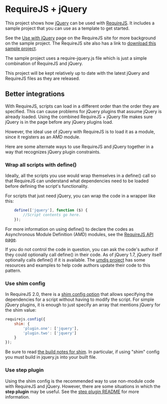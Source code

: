 # RequireJS + jQuery

This project shows how [jQuery](http://jquery.com) can be used with
[RequireJS](http://requirejs.org). It includes a sample project that you can use
as a template to get started.

See the [Use with jQuery](http://requirejs.org/docs/jquery.html) page on the
RequireJS site for more background on the sample project. The RequireJS site
also has a link to
[download this sample project](http://requirejs.org/docs/download.html#samplejquery).

The sample project uses a require-jquery.js file which is just a simple
combination of RequireJS and jQuery.

This project will be kept relatively up to date with the latest jQuery and
RequireJS files as they are released.

## Better integrations

With RequireJS, scripts can load in a different order than the order they are specified.
This can cause problems for jQuery plugins that assume jQuery is already loaded.
Using the combined RequireJS + jQuery file makes sure jQuery is in the page before
any jQuery plugins load.

However, the ideal use of jQuery with RequireJS is to load it as a module, since
it registers as an AMD module.

Here are some alternate ways to use RequireJS and jQuery together in a way that
recognizes jQuery plugin constraints.

### Wrap all scripts with define()

Ideally, all the scripts you use would wrap themselves in a define() call so
that RequireJS can understand what dependencies need to be loaded before defining
the script's functionality.

For scripts that just need jQuery, you can wrap the code in a wrapper like
this:

```javascript
    define(['jquery'], function ($) {
        //Script contents go here.
    });
```

For more information on using define() to declare the codes as Asynchronous
Module Definition (AMD) modules, see the
[RequireJS API page](http://requirejs.org/docs/api.html).

If you do not control the code in question, you can ask the code's author if
they could optionally call define() in their code. As of jQuery 1.7, jQuery
itself optionally calls define() if it is available. The
[umdjs project](https://github.com/umdjs/umd) has some resources and examples
to help code authors update their code to this pattern.

### Use shim config

In RequireJS 2.0, there is a
[shim config option](http://requirejs.org/docs/api.html#config-shim) that
allows specifying the dependencies for a script without having to modify the
script. For simple jQuery plugins, it is enough to just specify an array that
mentions jQuery for the shim value:

```javascript
requirejs.config({
    shim: {
        'plugin.one': ['jquery'],
        'plugin.two': ['jquery']
    }
});
```

Be sure to read
[the build notes for shim](http://requirejs.org/docs/api.html#config-shim).
In particular, if using "shim" config you must build in jquery.js into your
built file.

### Use step plugin

Using the shim config is the recommended way to use non-module code with
RequireJS and jQuery. However, there are some situations in which the
**step plugin** may be useful. See the
[step plugin README](https://github.com/requirejs/step) for more information.
